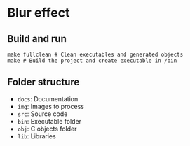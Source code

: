 # Blur effect

## Build and run

```
make fullclean # Clean executables and generated objects
make # Build the project and create executable in /bin
```

## Folder structure

- `docs`: Documentation
- `img`: Images to process
- `src`: Source code
- `bin`: Executable folder
- `obj`: C objects folder
- `lib`: Libraries
